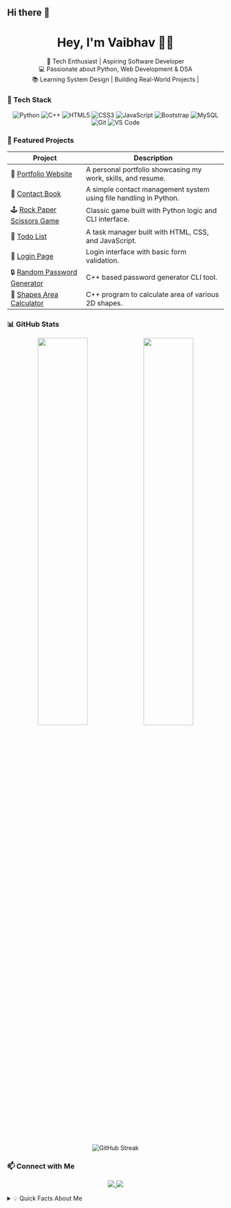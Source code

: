 ## Hi there 👋

<h1 align="center">Hey, I'm Vaibhav 👨‍💻</h1>

<p align="center">
  🚀 Tech Enthusiast | Aspiring Software Developer <br>
  💻 Passionate about Python, Web Development & DSA <br>
  📚 Learning System Design | Building Real-World Projects | 
</p>



### 🧰 Tech Stack

<div align="center">
  
![Python](https://img.shields.io/badge/Python-3776AB?style=for-the-badge&logo=python&logoColor=white)
![C++](https://img.shields.io/badge/C++-00599C?style=for-the-badge&logo=c%2b%2b&logoColor=white)
![HTML5](https://img.shields.io/badge/HTML5-E34F26?style=for-the-badge&logo=html5&logoColor=white)
![CSS3](https://img.shields.io/badge/CSS3-1572B6?style=for-the-badge&logo=css3&logoColor=white)
![JavaScript](https://img.shields.io/badge/JavaScript-F7DF1E?style=for-the-badge&logo=javascript&logoColor=black)
![Bootstrap](https://img.shields.io/badge/Bootstrap-563D7C?style=for-the-badge&logo=bootstrap&logoColor=white)
![MySQL](https://img.shields.io/badge/MySQL-4479A1?style=for-the-badge&logo=mysql&logoColor=white)
![Git](https://img.shields.io/badge/Git-F05032?style=for-the-badge&logo=git&logoColor=white)
![VS Code](https://img.shields.io/badge/VS%20Code-007ACC?style=for-the-badge&logo=visual-studio-code&logoColor=white)

</div>



### 🚀 Featured Projects

| Project | Description |
|--------|-------------|
| 🔗 [Portfolio Website](https://github.com/Vaibhav6802383/Portfolio-Website) | A personal portfolio showcasing my work, skills, and resume. |
| 📘 [Contact Book](https://github.com/Vaibhav6802383/Contact-book) | A simple contact management system using file handling in Python. |
| 🕹️ [Rock Paper Scissors Game](https://github.com/Vaibhav6802383/Rock-paper-scissor) | Classic game built with Python logic and CLI interface. |
| 📝 [Todo List](https://github.com/Vaibhav6802383/Todo-list) | A task manager built with HTML, CSS, and JavaScript. |
| 🔐 [Login Page](https://github.com/Vaibhav6802383/Login-Page) | Login interface with basic form validation. |
| 🔒 [Random Password Generator](https://github.com/Vaibhav6802383/Password-Generator) | C++ based password generator CLI tool. |
| 🎨 [Shapes Area Calculator](https://github.com/Vaibhav6802383/Area-of-Shapes) | C++ program to calculate area of various 2D shapes. |



### 📊 GitHub Stats

<p align="center">
  <img src="https://github-readme-stats.vercel.app/api?username=Vaibhav6802383&show_icons=true&theme=tokyonight" width="48%" />
  <img src="https://github-readme-stats.vercel.app/api/top-langs/?username=Vaibhav6802383&layout=compact&theme=tokyonight" width="48%" />
  <img src="https://streak-stats.demolab.com?user=Vaibhav6802383&theme=radical" alt="GitHub Streak" />
</p>



### 📫 Connect with Me

<p align="center">
  <a href="https://www.linkedin.com/in/vaibhav-krishna-7229a3260/">
    <img src="https://img.shields.io/badge/LinkedIn-blue?style=for-the-badge&logo=linkedin&logoColor=white" />
  </a>
  <a href="mailto:vaibhavkrishna0709@gmail.com">
    <img src="https://img.shields.io/badge/Gmail-D14836?style=for-the-badge&logo=gmail&logoColor=white" />
  </a>
</p>



<details>

<summary>💡 Quick Facts About Me</summary>

- 🇮🇳 I'm a tech-savvy student from India, passionate about software development.
- 🌱 Currently learning **System Design**, strengthening **DSA**, and exploring **full-stack development**.
- 💻 Most comfortable with **Python**, **C++**, **HTML/CSS**, and **JavaScript**.
- 🎯 Goal: Build impactful projects, land great internships, and prepare for top tech roles.
- 📚 I balance academics with self-learning through open-source, coding platforms, and YouTube/online courses.
- 🧠 I believe in continuous learning, consistency, and getting 1% better every day.
- ⚡ Fun Fact: I enjoy late-night debugging marathons and chai-fueled coding sessions ☕💻
  
</details>




